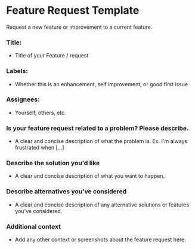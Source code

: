 
# Feature Request Template

Request a new feature or improvement to a current feature.

### Title: 
 - Title of your Feature / request

### Labels:
 - Whether this is an enhancement, self improvement, or good first issue

### Assignees:
 - Yourself, others, etc.

### Is your feature request related to a problem? Please describe.
 - A clear and concise description of what the problem is. Ex. I'm always frustrated when [...]

### Describe the solution you'd like
 - A clear and concise description of what you want to happen.

### Describe alternatives you've considered
 - A clear and concise description of any alternative solutions or features you've considered.

### Additional context
 - Add any other context or screenshots about the feature request here.
